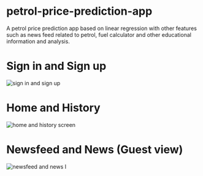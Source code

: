 # petrol-price-prediction-app
A petrol price prediction app based on linear regression with other features such as news feed related to petrol, fuel calculator and other educational information and analysis.

# Sign in and Sign up

![sign in and sign up](https://user-images.githubusercontent.com/33681318/62554797-80ab7600-b891-11e9-8f08-627aa48fa65a.gif)

# Home and History
![home and history screen](https://user-images.githubusercontent.com/33681318/62554676-3de99e00-b891-11e9-9dd9-7d064b50b369.gif)


# Newsfeed and News (Guest view)
![newsfeed and news I](https://user-images.githubusercontent.com/33681318/62555613-fa902f00-b892-11e9-8c4c-13272b47a06e.gif)
